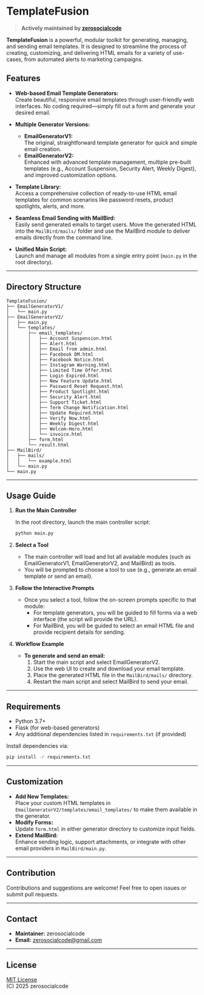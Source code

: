 # TemplateFusion

> **Actively maintained by [zerosocialcode](mailto:zerosocialcode@gmail.com)**

**TemplateFusion** is a powerful, modular toolkit for generating, managing, and sending email templates. It is designed to streamline the process of creating, customizing, and delivering HTML emails for a variety of use-cases, from automated alerts to marketing campaigns.

## Features

- **Web-based Email Template Generators:**  
  Create beautiful, responsive email templates through user-friendly web interfaces. No coding required—simply fill out a form and generate your desired email.

- **Multiple Generator Versions:**
  - **EmailGeneratorV1:**  
    The original, straightforward template generator for quick and simple email creation.
  - **EmailGeneratorV2:**  
    Enhanced with advanced template management, multiple pre-built templates (e.g., Account Suspension, Security Alert, Weekly Digest), and improved customization options.

- **Template Library:**  
  Access a comprehensive collection of ready-to-use HTML email templates for common scenarios like password resets, product spotlights, alerts, and more.

- **Seamless Email Sending with MailBird:**  
  Easily send generated emails to target users. Move the generated HTML into the `MailBird/mails/` folder and use the MailBird module to deliver emails directly from the command line.

- **Unified Main Script:**  
  Launch and manage all modules from a single entry point (`main.py` in the root directory).

---

## Directory Structure

```
TemplateFusion/
├── EmailGeneratorV1/
│   └── main.py
├── EmailGeneratorV2/
│   ├── main.py
│   └── templates/
│       ├── email_templates/
│       │   ├── Account Suspension.html
│       │   ├── Alert.html
│       │   ├── Email from admin.html
│       │   ├── Facebook DM.html
│       │   ├── Facebook Notice.html
│       │   ├── Instagram Warning.html
│       │   ├── Limited Time Offer.html
│       │   ├── Login Expired.html
│       │   ├── New Feature Update.html
│       │   ├── Password Reset Request.html
│       │   ├── Product Spotlight.html
│       │   ├── Security Alert.html
│       │   ├── Support Ticket.html
│       │   ├── Term Change Notification.html
│       │   ├── Update Required.html
│       │   ├── Verify Now.html
│       │   ├── Weekly Digest.html
│       │   ├── Welcom-Hero.html
│       │   └── invoice.html
│       ├── form.html
│       └── result.html
├── MailBird/
│   ├── mails/
│   │   └── example.html
│   └── main.py
└── main.py
```

---

## Usage Guide

1. **Run the Main Controller**

   In the root directory, launch the main controller script:

   ```bash
   python main.py
   ```

2. **Select a Tool**

   - The main controller will load and list all available modules (such as EmailGeneratorV1, EmailGeneratorV2, and MailBird) as tools.
   - You will be prompted to choose a tool to use (e.g., generate an email template or send an email).

3. **Follow the Interactive Prompts**

   - Once you select a tool, follow the on-screen prompts specific to that module:
     - For template generators, you will be guided to fill forms via a web interface (the script will provide the URL).
     - For MailBird, you will be guided to select an email HTML file and provide recipient details for sending.

4. **Workflow Example**

   - **To generate and send an email:**
     1. Start the main script and select EmailGeneratorV2.
     2. Use the web UI to create and download your email template.
     3. Place the generated HTML file in the `MailBird/mails/` directory.
     4. Restart the main script and select MailBird to send your email.

---

## Requirements

- Python 3.7+
- Flask (for web-based generators)
- Any additional dependencies listed in `requirements.txt` (if provided)

Install dependencies via:
```bash
pip install -r requirements.txt
```

---

## Customization

- **Add New Templates:**  
  Place your custom HTML templates in `EmailGeneratorV2/templates/email_templates/` to make them available in the generator.
- **Modify Forms:**  
  Update `form.html` in either generator directory to customize input fields.
- **Extend MailBird:**  
  Enhance sending logic, support attachments, or integrate with other email providers in `MailBird/main.py`.

---

## Contribution

Contributions and suggestions are welcome! Feel free to open issues or submit pull requests.

---

## Contact

- **Maintainer:** zerosocialcode
- **Email:** [zerosocialcode@gmail.com](mailto:zerosocialcode@gmail.com)

---

## License

[MIT License](LICENSE)  
(C) 2025 zerosocialcode
